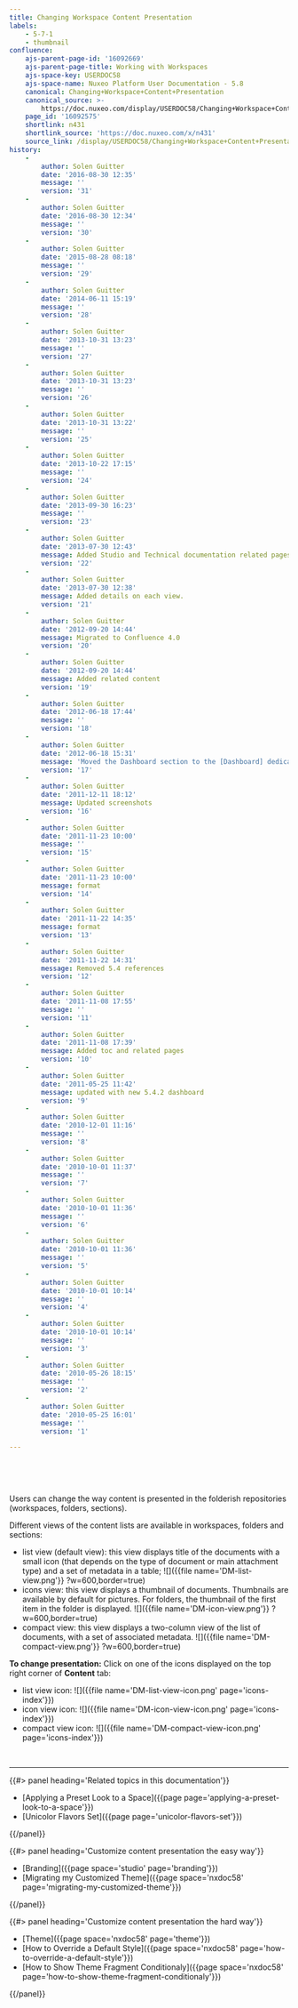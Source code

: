 ```yaml
---
title: Changing Workspace Content Presentation
labels:
    - 5-7-1
    - thumbnail
confluence:
    ajs-parent-page-id: '16092669'
    ajs-parent-page-title: Working with Workspaces
    ajs-space-key: USERDOC58
    ajs-space-name: Nuxeo Platform User Documentation - 5.8
    canonical: Changing+Workspace+Content+Presentation
    canonical_source: >-
        https://doc.nuxeo.com/display/USERDOC58/Changing+Workspace+Content+Presentation
    page_id: '16092575'
    shortlink: n431
    shortlink_source: 'https://doc.nuxeo.com/x/n431'
    source_link: /display/USERDOC58/Changing+Workspace+Content+Presentation
history:
    - 
        author: Solen Guitter
        date: '2016-08-30 12:35'
        message: ''
        version: '31'
    - 
        author: Solen Guitter
        date: '2016-08-30 12:34'
        message: ''
        version: '30'
    - 
        author: Solen Guitter
        date: '2015-08-28 08:18'
        message: ''
        version: '29'
    - 
        author: Solen Guitter
        date: '2014-06-11 15:19'
        message: ''
        version: '28'
    - 
        author: Solen Guitter
        date: '2013-10-31 13:23'
        message: ''
        version: '27'
    - 
        author: Solen Guitter
        date: '2013-10-31 13:23'
        message: ''
        version: '26'
    - 
        author: Solen Guitter
        date: '2013-10-31 13:22'
        message: ''
        version: '25'
    - 
        author: Solen Guitter
        date: '2013-10-22 17:15'
        message: ''
        version: '24'
    - 
        author: Solen Guitter
        date: '2013-09-30 16:23'
        message: ''
        version: '23'
    - 
        author: Solen Guitter
        date: '2013-07-30 12:43'
        message: Added Studio and Technical documentation related pages
        version: '22'
    - 
        author: Solen Guitter
        date: '2013-07-30 12:38'
        message: Added details on each view.
        version: '21'
    - 
        author: Solen Guitter
        date: '2012-09-20 14:44'
        message: Migrated to Confluence 4.0
        version: '20'
    - 
        author: Solen Guitter
        date: '2012-09-20 14:44'
        message: Added related content
        version: '19'
    - 
        author: Solen Guitter
        date: '2012-06-18 17:44'
        message: ''
        version: '18'
    - 
        author: Solen Guitter
        date: '2012-06-18 15:31'
        message: 'Moved the Dashboard section to the [Dashboard] dedicated page'
        version: '17'
    - 
        author: Solen Guitter
        date: '2011-12-11 18:12'
        message: Updated screenshots
        version: '16'
    - 
        author: Solen Guitter
        date: '2011-11-23 10:00'
        message: ''
        version: '15'
    - 
        author: Solen Guitter
        date: '2011-11-23 10:00'
        message: format
        version: '14'
    - 
        author: Solen Guitter
        date: '2011-11-22 14:35'
        message: format
        version: '13'
    - 
        author: Solen Guitter
        date: '2011-11-22 14:31'
        message: Removed 5.4 references
        version: '12'
    - 
        author: Solen Guitter
        date: '2011-11-08 17:55'
        message: ''
        version: '11'
    - 
        author: Solen Guitter
        date: '2011-11-08 17:39'
        message: Added toc and related pages
        version: '10'
    - 
        author: Solen Guitter
        date: '2011-05-25 11:42'
        message: updated with new 5.4.2 dashboard
        version: '9'
    - 
        author: Solen Guitter
        date: '2010-12-01 11:16'
        message: ''
        version: '8'
    - 
        author: Solen Guitter
        date: '2010-10-01 11:37'
        message: ''
        version: '7'
    - 
        author: Solen Guitter
        date: '2010-10-01 11:36'
        message: ''
        version: '6'
    - 
        author: Solen Guitter
        date: '2010-10-01 11:36'
        message: ''
        version: '5'
    - 
        author: Solen Guitter
        date: '2010-10-01 10:14'
        message: ''
        version: '4'
    - 
        author: Solen Guitter
        date: '2010-10-01 10:14'
        message: ''
        version: '3'
    - 
        author: Solen Guitter
        date: '2010-05-26 18:15'
        message: ''
        version: '2'
    - 
        author: Solen Guitter
        date: '2010-05-25 16:01'
        message: ''
        version: '1'

---
```

&nbsp;

&nbsp;

Users can change the way content is presented in the folderish repositories (workspaces, folders, sections).

Different views of the content lists are available in workspaces, folders and sections:

*   list view (default view): this view displays title of the documents with a small icon (that depends on the type of document or main attachment type) and a set of metadata in a table;
    ![]({{file name='DM-list-view.png'}} ?w=600,border=true)
*   icons view: this view displays a thumbnail of documents. Thumbnails are available by default for pictures. For folders, the thumbnail of the first item in the folder is displayed.
    ![]({{file name='DM-icon-view.png'}} ?w=600,border=true)
*   compact view: this view displays a two-column view of the list of documents, with a set of associated metadata.
    ![]({{file name='DM-compact-view.png'}} ?w=600,border=true)

**To change presentation:**
Click on one of the icons displayed on the top right corner of **Content** tab:

*   list view icon: ![]({{file name='DM-list-view-icon.png' page='icons-index'}})
*   icon view icon: ![]({{file name='DM-icon-view-icon.png' page='icons-index'}})
*   compact view icon: ![]({{file name='DM-compact-view-icon.png' page='icons-index'}})

&nbsp;

* * *

<div class="row"><div class="column medium-4">{{#> panel heading='Related topics in this documentation'}}

*   [Applying a Preset Look to a Space]({{page page='applying-a-preset-look-to-a-space'}})
*   [Unicolor Flavors Set]({{page page='unicolor-flavors-set'}})

{{/panel}}</div><div class="column medium-4">{{#> panel heading='Customize content presentation the easy way'}}

*   [Branding]({{page space='studio' page='branding'}})
*   [Migrating my Customized Theme]({{page space='nxdoc58' page='migrating-my-customized-theme'}})

{{/panel}}</div><div class="column medium-4">{{#> panel heading='Customize content presentation the hard way'}}

*   [Theme]({{page space='nxdoc58' page='theme'}})
*   [How to Override a Default Style]({{page space='nxdoc58' page='how-to-override-a-default-style'}})
*   [How to Show Theme Fragment Conditionaly]({{page space='nxdoc58' page='how-to-show-theme-fragment-conditionaly'}})

{{/panel}}</div></div>
